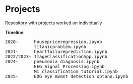 # Projects
Repository with projects worked on individually


**Timeline**
<pre>
2020-      housepriceregression.ipynb
           titanicproblem.ipynb
2021-      heartfailureprediction.ipynb
2022/2023- ImageClassificationApp.ipynb
2024-      pneumonia_diagnosis.ipynb
           EEG_Signal_Processing.ipynb
           MI_classification_tutorial.ipynb
2025-      EOG_eye_mvmnt_detection_optuna.ipynb
</pre>  
